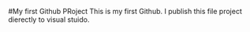 #My first Github PRoject
This is my first Github. I publish this file project dierectly to visual stuido.